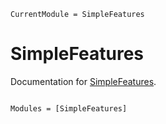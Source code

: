 ```@meta
CurrentModule = SimpleFeatures
```

# SimpleFeatures

Documentation for [SimpleFeatures](https://github.com/acgold/SimpleFeatures.jl).

```@index
```

```@autodocs
Modules = [SimpleFeatures]
```
